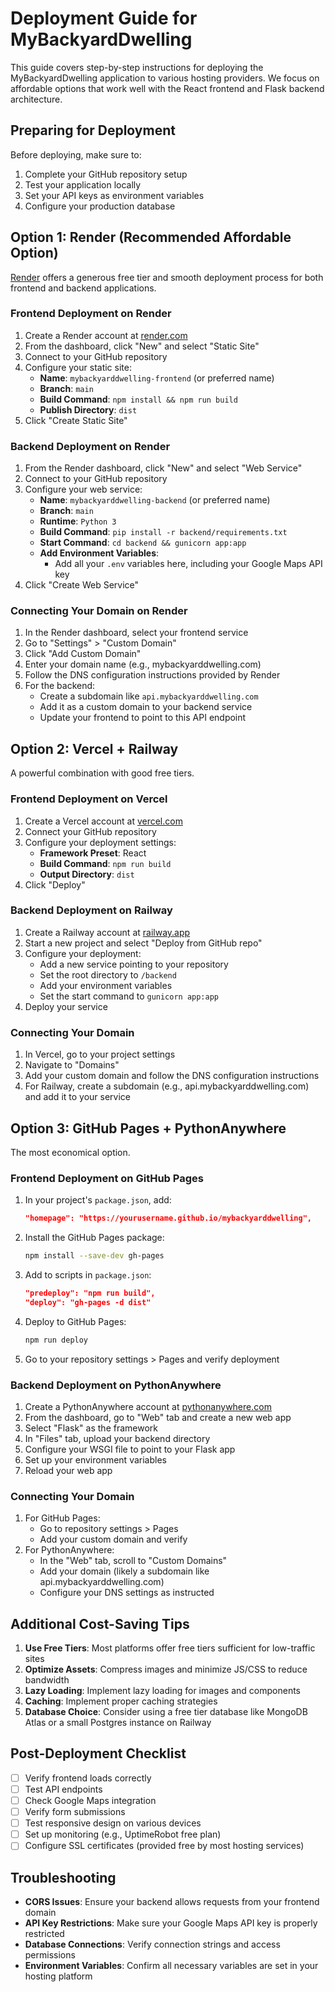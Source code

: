# Deployment Guide for MyBackyardDwelling

This guide covers step-by-step instructions for deploying the MyBackyardDwelling application to various hosting providers. We focus on affordable options that work well with the React frontend and Flask backend architecture.

## Preparing for Deployment

Before deploying, make sure to:

1. Complete your GitHub repository setup
2. Test your application locally
3. Set your API keys as environment variables
4. Configure your production database

## Option 1: Render (Recommended Affordable Option)

[Render](https://render.com/) offers a generous free tier and smooth deployment process for both frontend and backend applications.

### Frontend Deployment on Render

1. Create a Render account at [render.com](https://render.com/)
2. From the dashboard, click "New" and select "Static Site"
3. Connect to your GitHub repository
4. Configure your static site:
   - **Name**: `mybackyarddwelling-frontend` (or preferred name)
   - **Branch**: `main`
   - **Build Command**: `npm install && npm run build`
   - **Publish Directory**: `dist`
5. Click "Create Static Site"

### Backend Deployment on Render

1. From the Render dashboard, click "New" and select "Web Service"
2. Connect to your GitHub repository
3. Configure your web service:
   - **Name**: `mybackyarddwelling-backend` (or preferred name)
   - **Branch**: `main`
   - **Runtime**: `Python 3`
   - **Build Command**: `pip install -r backend/requirements.txt`
   - **Start Command**: `cd backend && gunicorn app:app`
   - **Add Environment Variables**:
     - Add all your `.env` variables here, including your Google Maps API key
4. Click "Create Web Service"

### Connecting Your Domain on Render

1. In the Render dashboard, select your frontend service
2. Go to "Settings" > "Custom Domain"
3. Click "Add Custom Domain"
4. Enter your domain name (e.g., mybackyarddwelling.com)
5. Follow the DNS configuration instructions provided by Render
6. For the backend:
   - Create a subdomain like `api.mybackyarddwelling.com`
   - Add it as a custom domain to your backend service
   - Update your frontend to point to this API endpoint

## Option 2: Vercel + Railway

A powerful combination with good free tiers.

### Frontend Deployment on Vercel

1. Create a Vercel account at [vercel.com](https://vercel.com/)
2. Connect your GitHub repository
3. Configure your deployment settings:
   - **Framework Preset**: React
   - **Build Command**: `npm run build`
   - **Output Directory**: `dist`
4. Click "Deploy"

### Backend Deployment on Railway

1. Create a Railway account at [railway.app](https://railway.app/)
2. Start a new project and select "Deploy from GitHub repo"
3. Configure your deployment:
   - Add a new service pointing to your repository
   - Set the root directory to `/backend`
   - Add your environment variables
   - Set the start command to `gunicorn app:app`
4. Deploy your service

### Connecting Your Domain

1. In Vercel, go to your project settings
2. Navigate to "Domains"
3. Add your custom domain and follow the DNS configuration instructions
4. For Railway, create a subdomain (e.g., api.mybackyarddwelling.com) and add it to your service

## Option 3: GitHub Pages + PythonAnywhere

The most economical option.

### Frontend Deployment on GitHub Pages

1. In your project's `package.json`, add:
   ```json
   "homepage": "https://yourusername.github.io/mybackyarddwelling",
   ```
2. Install the GitHub Pages package:
   ```bash
   npm install --save-dev gh-pages
   ```
3. Add to scripts in `package.json`:
   ```json
   "predeploy": "npm run build",
   "deploy": "gh-pages -d dist"
   ```
4. Deploy to GitHub Pages:
   ```bash
   npm run deploy
   ```
5. Go to your repository settings > Pages and verify deployment

### Backend Deployment on PythonAnywhere

1. Create a PythonAnywhere account at [pythonanywhere.com](https://www.pythonanywhere.com/)
2. From the dashboard, go to "Web" tab and create a new web app
3. Select "Flask" as the framework
4. In "Files" tab, upload your backend directory
5. Configure your WSGI file to point to your Flask app
6. Set up your environment variables
7. Reload your web app

### Connecting Your Domain

1. For GitHub Pages:
   - Go to repository settings > Pages
   - Add your custom domain and verify
2. For PythonAnywhere:
   - In the "Web" tab, scroll to "Custom Domains"
   - Add your domain (likely a subdomain like api.mybackyarddwelling.com)
   - Configure your DNS settings as instructed

## Additional Cost-Saving Tips

1. **Use Free Tiers**: Most platforms offer free tiers sufficient for low-traffic sites
2. **Optimize Assets**: Compress images and minimize JS/CSS to reduce bandwidth
3. **Lazy Loading**: Implement lazy loading for images and components
4. **Caching**: Implement proper caching strategies
5. **Database Choice**: Consider using a free tier database like MongoDB Atlas or a small Postgres instance on Railway

## Post-Deployment Checklist

- [ ] Verify frontend loads correctly
- [ ] Test API endpoints
- [ ] Check Google Maps integration
- [ ] Verify form submissions
- [ ] Test responsive design on various devices
- [ ] Set up monitoring (e.g., UptimeRobot free plan)
- [ ] Configure SSL certificates (provided free by most hosting services)

## Troubleshooting

- **CORS Issues**: Ensure your backend allows requests from your frontend domain
- **API Key Restrictions**: Make sure your Google Maps API key is properly restricted
- **Database Connections**: Verify connection strings and access permissions
- **Environment Variables**: Confirm all necessary variables are set in your hosting platform 
